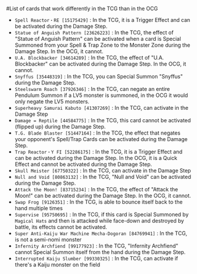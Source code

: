 #List of cards that work differently in the TCG than in the OCG

- `Spell Reactor・RE [15175429]` : In the TCG, it is a Trigger Effect and can be activated during the Damage Step.  
- `Statue of Anguish Pattern [23626223]` : In the TCG, the effect of "Statue of Anguish Pattern" can be activated when a card is Special Summoned from your Spell & Trap Zone to the Monster Zone during the Damage Step. In the OCG, it cannot.  
- `U.A. Blockbacker [34614289]` : In the TCG, the effect of "U.A. Blockbacker" can be activated during the Damage Step. In the OCG, it cannot. 
- `Snyffus [35448319]` : In the TCG, you can Special Summon "Snyffus" during the Damage Step.   
- `Steelswarm Roach [37926346]` : In the TCG, can negate an entire Pendulum Summon if a LV5 monster is summoned, in the OCG it would only negate the LV5 monsters.  
- `Superheavy Samurai Kabuto [41307269]` : In the TCG, can activate in the Damage Step  
- `Damage = Reptile [44584775]` : In the TCG, this card cannot be activated (flipped up) during the Damage Step.  
- `T.G. Blade Blaster [51447164]` : In the TCG, the effect that negates your opponent's Spell/Trap Cards can be activated during the Damage Step.  
- `Trap Reactor・Y FI [52286175]` : In the TCG, it is a Trigger Effect and can be activated during the Damage Step. In the OCG, it is a Quick Effect and cannot be activated during the Damage Step.  
- `Skull Meister [67750322]` : In the TCG, can activate in the Damage Step  
- `Null and Void [80863132]` : In the TCG, "Null and Void" can be activated during the Damage Step.  
- `Attack the Moon! [83715234]` : In the TCG, the effect of "Attack the Moon!" can be activated during the Damage Step. In the OCG, it cannot.  
- `Swap Frog [9126351]` : In the TCG, is able to bounce itself back to the hand multiple times  
- `Supervise [95750695]` : In the TCG, if this card is Special Summoned by `Magical Hats` and then is attacked while face-down and destroyed by battle, its effects cannot be activated.  
- `Super Anti-Kaiju War Machine Mecha-Dogoran [84769941]` : In the TCG, is not a semi-nomi monster  
- `Infernity Archfiend [99177923]` : In the TCG, "Infernity Archfiend" cannot Special Summon itself from the hand during the Damage Step.  
- `Interrupted Kaiju Slumber [99330325]` : In the TCG, can activate if there's a Kaiju monster on the field  
